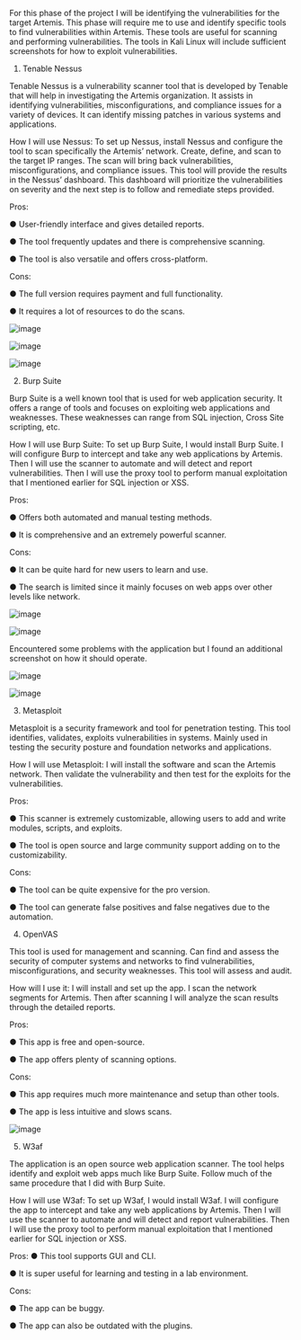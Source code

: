 For this phase of the project I will be identifying the vulnerabilities for the target Artemis. This phase will require me to use and identify specific tools to find vulnerabilities within Artemis. These tools are useful for scanning and performing vulnerabilities. The tools in Kali Linux will include sufficient screenshots for how to exploit vulnerabilities. 

1.	Tenable Nessus

Tenable Nessus is a vulnerability scanner tool that is developed by Tenable that will help in investigating the Artemis organization. It assists in identifying vulnerabilities, misconfigurations, and compliance issues for a variety of devices. It can identify missing patches in various systems and applications.

How I will use Nessus: To set up Nessus, install Nessus and configure the tool to scan specifically the Artemis’ network. Create, define, and scan to the target IP ranges. The scan will bring back vulnerabilities, misconfigurations, and compliance issues. This tool will provide the results in the Nessus’ dashboard. This dashboard will prioritize the vulnerabilities on severity and the next step is to follow and remediate steps provided. 

Pros: 

●	User-friendly interface and gives detailed reports. 

●	The tool frequently updates and there is comprehensive scanning.

●	The tool is also versatile and offers cross-platform.

Cons:

●	The full version requires payment and full functionality.

●	It requires a lot of resources to do the scans. 
	 
![image](https://github.com/user-attachments/assets/52be9746-6b8e-43f9-8c85-249e76090290)
 
![image](https://github.com/user-attachments/assets/7b8d4fbe-71b0-4594-8737-70cb482baefe)

![image](https://github.com/user-attachments/assets/7042ed7e-6dbd-483d-b960-1c1a6b51a21d)


2.	Burp Suite

Burp Suite is a well known tool that is used for web application security. It offers a range of tools and focuses on exploiting web applications and weaknesses. These weaknesses can range from SQL injection, Cross Site scripting, etc. 

How I will use Burp Suite: To set up Burp Suite, I would install Burp Suite. I will configure Burp to intercept and take any web applications by Artemis. Then I will use the scanner to automate and will detect and report vulnerabilities. Then I will use the proxy tool to perform manual exploitation that I mentioned earlier for SQL injection or XSS.

Pros:

●	Offers both automated and manual testing methods.

●	It is comprehensive and an extremely powerful scanner.

Cons:

●	It can be quite hard for new users to learn and use.

●	The search is limited since it mainly focuses on web apps over other levels like network.
 

![image](https://github.com/user-attachments/assets/dbe1074e-c154-475a-ae6f-6d582d3159ea)

![image](https://github.com/user-attachments/assets/bf627c81-4fb6-46cc-9ce9-cbffaea9e6dc)

Encountered some problems with the application but I found an additional screenshot on how it should operate. 
 
![image](https://github.com/user-attachments/assets/58b301b7-e616-4da4-b055-b5b78d9eb4b8)

![image](https://github.com/user-attachments/assets/f4c570de-91fb-48d1-9cdb-1b5fb8241a90)

3.	Metasploit
	
Metasploit is a security framework and tool for penetration testing. This tool identifies, validates, exploits vulnerabilities in systems. Mainly used in testing the security posture and foundation networks and applications. 
	
How I will use Metasploit: I will install the software and scan the Artemis network. Then validate the vulnerability and then test for the exploits for the vulnerabilities. 
	
Pros:

●	This scanner is extremely customizable, allowing users to add and write modules, scripts, and exploits. 

●	The tool is open source and large community support adding on to the customizability. 

Cons:

●	The tool can be quite expensive for the pro version.

●	The tool can generate false positives and false negatives due to the automation. 

4.	OpenVAS

This tool is used for management and scanning. Can find and assess the security of computer systems and networks to find vulnerabilities, misconfigurations, and security weaknesses. This tool will assess and audit.

How will I use it: I will install and set up the app. I scan the network segments for Artemis. Then after scanning I will analyze the scan results through the detailed reports. 

Pros:

●	This app is free and open-source.

●	The app offers plenty of scanning options. 

Cons:

●	This app requires much more maintenance and setup than other tools.

●	The app is less intuitive and slows scans.

![image](https://github.com/user-attachments/assets/64a8fbf5-dce6-4971-8dce-782ee579583c)

5.	W3af

The application is an open source web application scanner. The tool helps identify and exploit web apps much like Burp Suite. Follow much of the same procedure that I did with Burp Suite. 

How I will use W3af: To set up W3af, I would install W3af. I will configure the app to intercept and take any web applications by Artemis. Then I will use the scanner to automate and will detect and report vulnerabilities. Then I will use the proxy tool to perform manual exploitation that I mentioned earlier for SQL injection or XSS.

Pros:
●	This tool supports GUI and CLI. 

●	It is super useful for learning and testing in a lab environment. 

Cons:

●	The app can be buggy.

●	The app can also be outdated with the plugins. 
